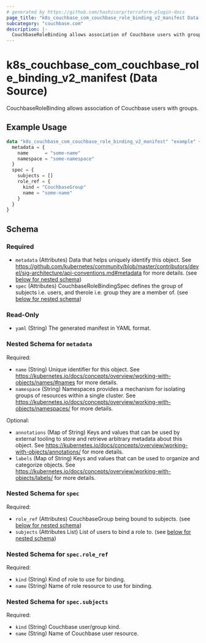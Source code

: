 ```yaml
---
# generated by https://github.com/hashicorp/terraform-plugin-docs
page_title: "k8s_couchbase_com_couchbase_role_binding_v2_manifest Data Source - terraform-provider-k8s"
subcategory: "couchbase.com"
description: |-
  CouchbaseRoleBinding allows association of Couchbase users with groups.
---
```


# k8s_couchbase_com_couchbase_role_binding_v2_manifest (Data Source)

CouchbaseRoleBinding allows association of Couchbase users with groups.

## Example Usage

```terraform
data "k8s_couchbase_com_couchbase_role_binding_v2_manifest" "example" {
  metadata = {
    name      = "some-name"
    namespace = "some-namespace"
  }
  spec = {
    subjects = []
    role_ref = {
      kind = "CouchbaseGroup"
      name = "some-name"
    }
  }
}
```

<!-- schema generated by tfplugindocs -->
## Schema

### Required

- `metadata` (Attributes) Data that helps uniquely identify this object. See https://github.com/kubernetes/community/blob/master/contributors/devel/sig-architecture/api-conventions.md#metadata for more details. (see [below for nested schema](#nestedatt--metadata))
- `spec` (Attributes) CouchbaseRoleBindingSpec defines the group of subjects i.e. users, and therole i.e. group they are a member of. (see [below for nested schema](#nestedatt--spec))

### Read-Only

- `yaml` (String) The generated manifest in YAML format.

<a id="nestedatt--metadata"></a>
### Nested Schema for `metadata`

Required:

- `name` (String) Unique identifier for this object. See https://kubernetes.io/docs/concepts/overview/working-with-objects/names/#names for more details.
- `namespace` (String) Namespaces provides a mechanism for isolating groups of resources within a single cluster. See https://kubernetes.io/docs/concepts/overview/working-with-objects/namespaces/ for more details.

Optional:

- `annotations` (Map of String) Keys and values that can be used by external tooling to store and retrieve arbitrary metadata about this object. See https://kubernetes.io/docs/concepts/overview/working-with-objects/annotations/ for more details.
- `labels` (Map of String) Keys and values that can be used to organize and categorize objects. See https://kubernetes.io/docs/concepts/overview/working-with-objects/labels/ for more details.


<a id="nestedatt--spec"></a>
### Nested Schema for `spec`

Required:

- `role_ref` (Attributes) CouchbaseGroup being bound to subjects. (see [below for nested schema](#nestedatt--spec--role_ref))
- `subjects` (Attributes List) List of users to bind a role to. (see [below for nested schema](#nestedatt--spec--subjects))

<a id="nestedatt--spec--role_ref"></a>
### Nested Schema for `spec.role_ref`

Required:

- `kind` (String) Kind of role to use for binding.
- `name` (String) Name of role resource to use for binding.


<a id="nestedatt--spec--subjects"></a>
### Nested Schema for `spec.subjects`

Required:

- `kind` (String) Couchbase user/group kind.
- `name` (String) Name of Couchbase user resource.
